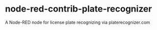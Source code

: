 # node-red-contrib-plate-recognizer
A Node-RED node for license plate recognizing via platerecognizer.com
